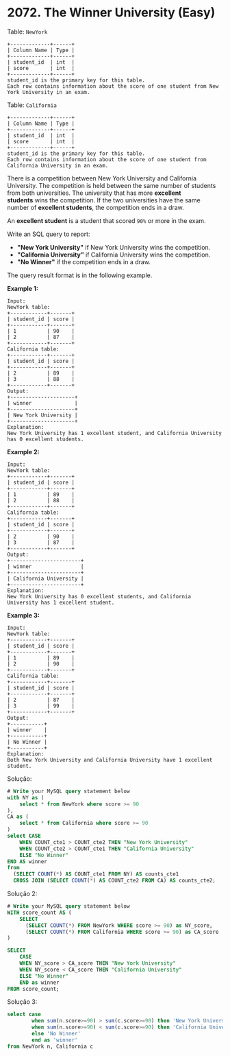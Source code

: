 # 2072. The Winner University (Easy)

Table: `NewYork`

```
+-------------+------+
| Column Name | Type |
+-------------+------+
| student_id  | int  |
| score       | int  |
+-------------+------+
student_id is the primary key for this table.
Each row contains information about the score of one student from New York University in an exam.

```

Table: `California`

```
+-------------+------+
| Column Name | Type |
+-------------+------+
| student_id  | int  |
| score       | int  |
+-------------+------+
student_id is the primary key for this table.
Each row contains information about the score of one student from California University in an exam.

```

There is a competition between New York University and California University. The competition is held between the same number of students from both universities. The university that has more **excellent students** wins the competition. If the two universities have the same number of **excellent students**, the competition ends in a draw.

An **excellent student** is a student that scored `90%` or more in the exam.

Write an SQL query to report:

- **"New York University"** if New York University wins the competition.
- **"California University"** if California University wins the competition.
- **"No Winner"** if the competition ends in a draw.

The query result format is in the following example.

**Example 1:**

```
Input:
NewYork table:
+------------+-------+
| student_id | score |
+------------+-------+
| 1          | 90    |
| 2          | 87    |
+------------+-------+
California table:
+------------+-------+
| student_id | score |
+------------+-------+
| 2          | 89    |
| 3          | 88    |
+------------+-------+
Output:
+---------------------+
| winner              |
+---------------------+
| New York University |
+---------------------+
Explanation:
New York University has 1 excellent student, and California University has 0 excellent students.

```

**Example 2:**

```
Input:
NewYork table:
+------------+-------+
| student_id | score |
+------------+-------+
| 1          | 89    |
| 2          | 88    |
+------------+-------+
California table:
+------------+-------+
| student_id | score |
+------------+-------+
| 2          | 90    |
| 3          | 87    |
+------------+-------+
Output:
+-----------------------+
| winner                |
+-----------------------+
| California University |
+-----------------------+
Explanation:
New York University has 0 excellent students, and California University has 1 excellent student.

```

**Example 3:**

```
Input:
NewYork table:
+------------+-------+
| student_id | score |
+------------+-------+
| 1          | 89    |
| 2          | 90    |
+------------+-------+
California table:
+------------+-------+
| student_id | score |
+------------+-------+
| 2          | 87    |
| 3          | 99    |
+------------+-------+
Output:
+-----------+
| winner    |
+-----------+
| No Winner |
+-----------+
Explanation:
Both New York University and California University have 1 excellent student.
```

Solução:

```sql
# Write your MySQL query statement below
with NY as (
    select * from NewYork where score >= 90
),
CA as (
    select * from California where score >= 90
)
select CASE
    WHEN COUNT_cte1 > COUNT_cte2 THEN "New York University"
    WHEN COUNT_cte2 > COUNT_cte1 THEN "California University"
    ELSE "No Winner"
END AS winner
from 
  (SELECT COUNT(*) AS COUNT_cte1 FROM NY) AS counts_cte1
  CROSS JOIN (SELECT COUNT(*) AS COUNT_cte2 FROM CA) AS counts_cte2;
```

Solução 2:

```sql
# Write your MySQL query statement below
WITH score_count AS (
    SELECT
      (SELECT COUNT(*) FROM NewYork WHERE score >= 90) as NY_score,
      (SELECT COUNT(*) FROM California WHERE score >= 90) as CA_score
)

SELECT 
    CASE 
    WHEN NY_score > CA_score THEN "New York University"
    WHEN NY_score < CA_score THEN "California University"
    ELSE "No Winner"
    END as winner
FROM score_count;
```

Solução 3:

```sql
select case
        when sum(n.score>=90) > sum(c.score>=90) then 'New York University'
        when sum(n.score>=90) < sum(c.score>=90) then 'California University'
        else 'No Winner'
        end as 'winner'
from NewYork n, California c
```